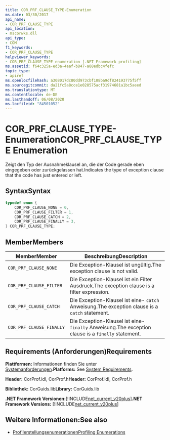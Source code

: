 ```yaml
---
title: COR_PRF_CLAUSE_TYPE-Enumeration
ms.date: 03/30/2017
api_name:
- COR_PRF_CLAUSE_TYPE
api_location:
- mscorwks.dll
api_type:
- COM
f1_keywords:
- COR_PRF_CLAUSE_TYPE
helpviewer_keywords:
- COR_PRF_CLAUSE_TYPE enumeration [.NET Framework profiling]
ms.assetid: f64c325a-ed3a-4aaf-b847-a88edbc4fefc
topic_type:
- apiref
ms.openlocfilehash: a308017dc80dd973cbf108ba9df824193775f5ff
ms.sourcegitcommit: da21fc5a8cce1e028575acf31974681a1bc5aeed
ms.translationtype: MT
ms.contentlocale: de-DE
ms.lasthandoff: 06/08/2020
ms.locfileid: "84501052"
---
```

# <a name="cor_prf_clause_type-enumeration"></a><span data-ttu-id="4539d-102">COR_PRF_CLAUSE_TYPE-Enumeration</span><span class="sxs-lookup"><span data-stu-id="4539d-102">COR_PRF_CLAUSE_TYPE Enumeration</span></span>
<span data-ttu-id="4539d-103">Zeigt den Typ der Ausnahmeklausel an, die der Code gerade eben eingegeben oder zurückgelassen hat.</span><span class="sxs-lookup"><span data-stu-id="4539d-103">Indicates the type of exception clause that the code has just entered or left.</span></span>  
  
## <a name="syntax"></a><span data-ttu-id="4539d-104">Syntax</span><span class="sxs-lookup"><span data-stu-id="4539d-104">Syntax</span></span>  
  
```cpp  
typedef enum {  
    COR_PRF_CLAUSE_NONE = 0,  
    COR_PRF_CLAUSE_FILTER = 1,  
    COR_PRF_CLAUSE_CATCH = 2,  
    COR_PRF_CLAUSE_FINALLY = 3,  
} COR_PRF_CLAUSE_TYPE;  
```  
  
## <a name="members"></a><span data-ttu-id="4539d-105">Member</span><span class="sxs-lookup"><span data-stu-id="4539d-105">Members</span></span>  
  
|<span data-ttu-id="4539d-106">Member</span><span class="sxs-lookup"><span data-stu-id="4539d-106">Member</span></span>|<span data-ttu-id="4539d-107">Beschreibung</span><span class="sxs-lookup"><span data-stu-id="4539d-107">Description</span></span>|  
|------------|-----------------|  
|`COR_PRF_CLAUSE_NONE`|<span data-ttu-id="4539d-108">Die Exception-Klausel ist ungültig.</span><span class="sxs-lookup"><span data-stu-id="4539d-108">The exception clause is not valid.</span></span>|  
|`COR_PRF_CLAUSE_FILTER`|<span data-ttu-id="4539d-109">Die Exception-Klausel ist ein Filter Ausdruck.</span><span class="sxs-lookup"><span data-stu-id="4539d-109">The exception clause is a filter expression.</span></span>|  
|`COR_PRF_CLAUSE_CATCH`|<span data-ttu-id="4539d-110">Die Exception-Klausel ist eine- `catch` Anweisung.</span><span class="sxs-lookup"><span data-stu-id="4539d-110">The exception clause is a `catch` statement.</span></span>|  
|`COR_PRF_CLAUSE_FINALLY`|<span data-ttu-id="4539d-111">Die Exception-Klausel ist eine- `finally` Anweisung.</span><span class="sxs-lookup"><span data-stu-id="4539d-111">The exception clause is a `finally` statement.</span></span>|  
  
## <a name="requirements"></a><span data-ttu-id="4539d-112">Requirements (Anforderungen)</span><span class="sxs-lookup"><span data-stu-id="4539d-112">Requirements</span></span>  
 <span data-ttu-id="4539d-113">**Plattformen:** Informationen finden Sie unter [Systemanforderungen](../../get-started/system-requirements.md).</span><span class="sxs-lookup"><span data-stu-id="4539d-113">**Platforms:** See [System Requirements](../../get-started/system-requirements.md).</span></span>  
  
 <span data-ttu-id="4539d-114">**Header:** CorProf.idl, CorProf.h</span><span class="sxs-lookup"><span data-stu-id="4539d-114">**Header:** CorProf.idl, CorProf.h</span></span>  
  
 <span data-ttu-id="4539d-115">**Bibliothek:** CorGuids.lib</span><span class="sxs-lookup"><span data-stu-id="4539d-115">**Library:** CorGuids.lib</span></span>  
  
 <span data-ttu-id="4539d-116">**.NET Framework Versionen:**[!INCLUDE[net_current_v20plus](../../../../includes/net-current-v20plus-md.md)]</span><span class="sxs-lookup"><span data-stu-id="4539d-116">**.NET Framework Versions:** [!INCLUDE[net_current_v20plus](../../../../includes/net-current-v20plus-md.md)]</span></span>  
  
## <a name="see-also"></a><span data-ttu-id="4539d-117">Weitere Informationen:</span><span class="sxs-lookup"><span data-stu-id="4539d-117">See also</span></span>

- [<span data-ttu-id="4539d-118">Profilerstellungsenumerationen</span><span class="sxs-lookup"><span data-stu-id="4539d-118">Profiling Enumerations</span></span>](profiling-enumerations.md)
